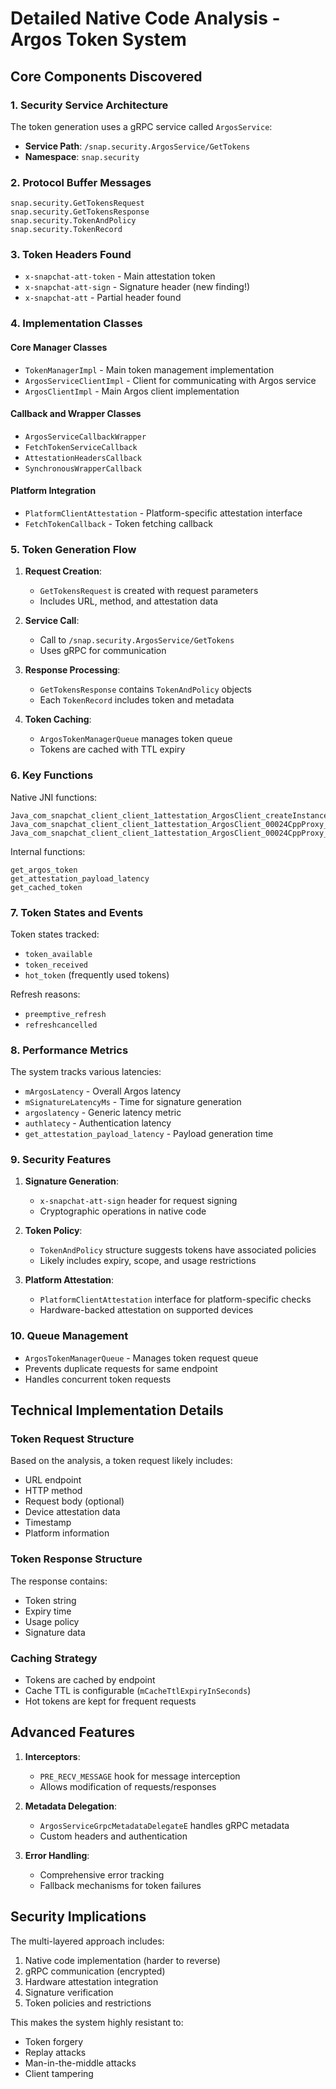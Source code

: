 # Detailed Native Code Analysis - Argos Token System

## Core Components Discovered

### 1. Security Service Architecture

The token generation uses a gRPC service called `ArgosService`:
- **Service Path**: `/snap.security.ArgosService/GetTokens`
- **Namespace**: `snap.security`

### 2. Protocol Buffer Messages

```
snap.security.GetTokensRequest
snap.security.GetTokensResponse
snap.security.TokenAndPolicy
snap.security.TokenRecord
```

### 3. Token Headers Found
- `x-snapchat-att-token` - Main attestation token
- `x-snapchat-att-sign` - Signature header (new finding!)
- `x-snapchat-att` - Partial header found

### 4. Implementation Classes

#### Core Manager Classes
- `TokenManagerImpl` - Main token management implementation
- `ArgosServiceClientImpl` - Client for communicating with Argos service
- `ArgosClientImpl` - Main Argos client implementation

#### Callback and Wrapper Classes
- `ArgosServiceCallbackWrapper`
- `FetchTokenServiceCallback`
- `AttestationHeadersCallback`
- `SynchronousWrapperCallback`

#### Platform Integration
- `PlatformClientAttestation` - Platform-specific attestation interface
- `FetchTokenCallback` - Token fetching callback

### 5. Token Generation Flow

1. **Request Creation**:
   - `GetTokensRequest` is created with request parameters
   - Includes URL, method, and attestation data

2. **Service Call**:
   - Call to `/snap.security.ArgosService/GetTokens`
   - Uses gRPC for communication

3. **Response Processing**:
   - `GetTokensResponse` contains `TokenAndPolicy` objects
   - Each `TokenRecord` includes token and metadata

4. **Token Caching**:
   - `ArgosTokenManagerQueue` manages token queue
   - Tokens are cached with TTL expiry

### 6. Key Functions

Native JNI functions:
```
Java_com_snapchat_client_client_1attestation_ArgosClient_createInstance
Java_com_snapchat_client_client_1attestation_ArgosClient_00024CppProxy_native_1getAttestationHeaders
Java_com_snapchat_client_client_1attestation_ArgosClient_00024CppProxy_native_1getArgosTokenAsync
```

Internal functions:
```
get_argos_token
get_attestation_payload_latency
get_cached_token
```

### 7. Token States and Events

Token states tracked:
- `token_available`
- `token_received`
- `hot_token` (frequently used tokens)

Refresh reasons:
- `preemptive_refresh`
- `refreshcancelled`

### 8. Performance Metrics

The system tracks various latencies:
- `mArgosLatency` - Overall Argos latency
- `mSignatureLatencyMs` - Time for signature generation
- `argoslatency` - Generic latency metric
- `authlatecy` - Authentication latency
- `get_attestation_payload_latency` - Payload generation time

### 9. Security Features

1. **Signature Generation**:
   - `x-snapchat-att-sign` header for request signing
   - Cryptographic operations in native code

2. **Token Policy**:
   - `TokenAndPolicy` structure suggests tokens have associated policies
   - Likely includes expiry, scope, and usage restrictions

3. **Platform Attestation**:
   - `PlatformClientAttestation` interface for platform-specific checks
   - Hardware-backed attestation on supported devices

### 10. Queue Management

- `ArgosTokenManagerQueue` - Manages token request queue
- Prevents duplicate requests for same endpoint
- Handles concurrent token requests

## Technical Implementation Details

### Token Request Structure
Based on the analysis, a token request likely includes:
- URL endpoint
- HTTP method
- Request body (optional)
- Device attestation data
- Timestamp
- Platform information

### Token Response Structure
The response contains:
- Token string
- Expiry time
- Usage policy
- Signature data

### Caching Strategy
- Tokens are cached by endpoint
- Cache TTL is configurable (`mCacheTtlExpiryInSeconds`)
- Hot tokens are kept for frequent requests

## Advanced Features

1. **Interceptors**:
   - `PRE_RECV_MESSAGE` hook for message interception
   - Allows modification of requests/responses

2. **Metadata Delegation**:
   - `ArgosServiceGrpcMetadataDelegateE` handles gRPC metadata
   - Custom headers and authentication

3. **Error Handling**:
   - Comprehensive error tracking
   - Fallback mechanisms for token failures

## Security Implications

The multi-layered approach includes:
1. Native code implementation (harder to reverse)
2. gRPC communication (encrypted)
3. Hardware attestation integration
4. Signature verification
5. Token policies and restrictions

This makes the system highly resistant to:
- Token forgery
- Replay attacks
- Man-in-the-middle attacks
- Client tampering
